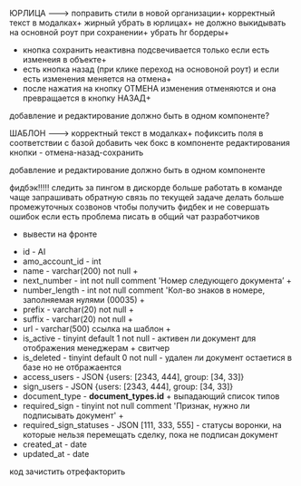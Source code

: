 ЮРЛИЦА --->
поправить стили в новой организации+
корректный текст в модалках+
жирный убрать в юрлицах+
не должно выкидывать на основной роут при сохранении+
убрать hr бордеры+
- кнопка сохранить неактивна подсвечивается только если есть изменеия в объекте+
- есть кнопка назад (при клике переход на основоной роут) и если есть изменения меняется на отмена+
- после нажатия на кнопку ОТМЕНА изменения отменяются и она превращается в кнопку НАЗАД+

добавление и редактирование должно быть в одном компоненте?


ШАБЛОН --->
корректный текст в модалках+
пофиксить поля в соответствии с базой
добавить чек бокс в компоненте редактирования
кнопки - отмена-назад-сохранить

добавление и редактирование должно быть в одном компоненте


фидбэк!!!!!
следить за пингом в дискорде
больше работать в команде
чаще запрашивать обратную связь по текущей задаче
делать больше промежуточных созвонов чтобы получить фидбек и не совершать ошибок
если есть проблема писать в общий чат разработчиков


+ вывести на фронте
- id - AI
- amo_account_id - int
- name - varchar(200) not null +
- next_number - int not null comment 'Номер следующего документа’ +
- number_length - int not null comment 'Кол-во знаков в номере, заполняемая нулями (00035) +
- prefix - varchar(20) not null +
- suffix - varchar(20) not null +
- url - varchar(500) ссылка на шаблон +
- is_active - tinyint default 1 not null -  активен ли документ для отображения менеджерам + свитчер
- is_deleted - tinyint default 0 not null - удален ли документ остаетися в базе но не отбражаентся
- access_users - JSON {users: [2343, 444], group: [34, 33]}
- sign_users - JSON {users: [2343, 444], group: [34, 33]}
- document_type - **document_types.id** + выпадающий список типов
- required_sign - tinyint not null comment 'Признак, нужно ли подписывать документ' +
- required_sign_statuses - JSON [111, 333, 555] - статусы воронки, на которые нельзя перемещать сделку, пока не подписан документ 
- created_at - date 
- updated_at - date 

код зачистить отрефакторить